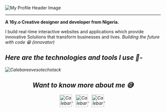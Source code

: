 <img src="https://i.ibb.co/PgyR1sF/Calebareeveso.png" alt="My Profile Header Image" /> 

<hr>

<p><b>A 16y.o Creative designer and developer from Nigeria.</b></p>
<p>I build real-time interactive websites and applications which provide innovative Solutions that transform businesses and lives.<i> Building the future with code 😁 (innovator)<i/></p>

<h2>Here are the technologies and tools I use 📍- </h2>

<img src="https://i.ibb.co/f05Wdtm/CALEBAREEVESOTECHSTACK.png" alt="Calebareevesotechstack" /> 

<h2 align="center">Want to know more about me 😅</h2>
<p align="center">
    <a href="https://twitter.com/calebareeveso" target="_blank">
        <img align="center" src="https://img.icons8.com/plasticine/100/000000/twitter--v2.png" alt="Calebareeveso" height="40" />
    </a>
    &nbsp;
    <a href="https://linkedin.com/in/caleb-areeveso" target="_blank"
        ><img align="center" src="https://img.icons8.com/plasticine/100/000000/linkedin.png" alt="Calebareeveso" height="40" />
    </a>
    &nbsp;
    <a href="https://fb.com/caleb.areeveso" target="_blank">
        <img align="center" src="https://img.icons8.com/doodle/48/000000/facebook-new.png" alt="Calebareeveso" height="40" />
    </a>
    &nbsp;
  </p>
